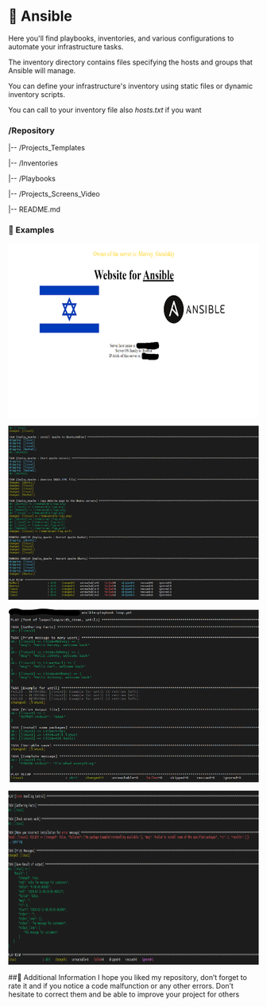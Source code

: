 # 🔧 Ansible
Here you'll find playbooks, inventories, and various configurations to automate your infrastructure tasks.

The inventory directory contains files specifying the hosts and groups that Ansible will manage. 

You can define your infrastructure's inventory using static files or dynamic inventory scripts.

You can call to your inventory file also *hosts.txt* if you want

### /Repository

 |-- /Projects_Templates

 |-- /Inventories
       
 |-- /Playbooks
       
 |-- /Projects_Screens_Video
       
 |-- README.md

### 📝 Examples

<p><img src="https://github.com/MatveyGuralskiy/Ansible/blob/main/Projects_Screens_Video/ExtraVars/Screenshot-WebPage.png?raw=true" style="height:350px; width:700px" /></p>

<p><img src="https://github.com/MatveyGuralskiy/Ansible/blob/main/Projects_Screens_Video/ExtraVars/Screenshot_Ansible.png?raw=true" style="height:350px; width:700px" /></p>

<p><img src="https://github.com/MatveyGuralskiy/Ansible/blob/main/Projects_Screens_Video/Loop-Usage/Screenshot.png?raw=true" style="height:350px; width:700px" /></p>

<p><img src="https://github.com/MatveyGuralskiy/Ansible/blob/main/Projects_Screens_Video/Error-Handling/Screenshot-Ansible.png?raw=true" style="height:350px; width:700px" /></p>

##📢 Additional Information
I hope you liked my repository, don’t forget to rate it and if you notice a code malfunction or any other errors. Don’t hesitate to correct them and be able to improve your project for others
